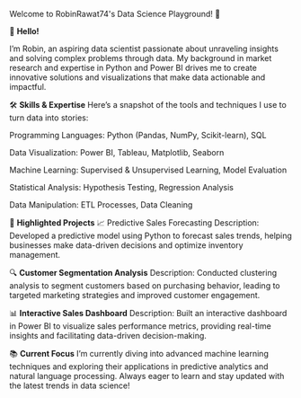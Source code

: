 Welcome to RobinRawat74's Data Science Playground! 🚀

👋 **Hello!**

I’m Robin, an aspiring data scientist passionate about unraveling insights and solving complex problems through data. 
My background in market research and expertise in Python and Power BI drives me to create innovative solutions and visualizations that make data actionable and impactful.

🛠️ **Skills & Expertise**
Here’s a snapshot of the tools and techniques I use to turn data into stories:

Programming Languages: Python (Pandas, NumPy, Scikit-learn), SQL

Data Visualization: Power BI, Tableau, Matplotlib, Seaborn

Machine Learning: Supervised & Unsupervised Learning, Model Evaluation

Statistical Analysis: Hypothesis Testing, Regression Analysis

Data Manipulation: ETL Processes, Data Cleaning

🚀 **Highlighted Projects**
📈 Predictive Sales Forecasting
Description: Developed a predictive model using Python to forecast sales trends, helping businesses make data-driven decisions and optimize inventory management.


🔍 **Customer Segmentation Analysis**
Description: Conducted clustering analysis to segment customers based on purchasing behavior, leading to targeted marketing strategies and improved customer engagement.

📊 **Interactive Sales Dashboard**
Description: Built an interactive dashboard in Power BI to visualize sales performance metrics, providing real-time insights and facilitating data-driven decision-making.

📚 **Current Focus**
I’m currently diving into advanced machine learning techniques and exploring their applications in predictive analytics and natural language processing.
Always eager to learn and stay updated with the latest trends in data science!
